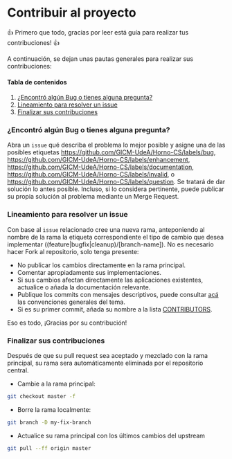 # Contribuir al proyecto

:+1: Primero que todo, gracias por leer está guía para realizar tus contribuciones! :+1: 

A continuación, se dejan unas pautas generales para realizar sus contribuciones:

#### Tabla de contenidos
1. [¿Encontró algún Bug o tienes alguna pregunta? ](#Bug?)
2. [Lineamiento para resolver un issue](#issue)
3. [Finalizar sus contribuciones](#after)

### <a name="Bug?"></a> ¿Encontró algún Bug o tienes alguna pregunta? 
Abra un `issue` qué describa el problema lo mejor posible y asigne una de las posibles etiquetas https://github.com/GICM-UdeA/Horno-CS/labels/bug, https://github.com/GICM-UdeA/Horno-CS/labels/enhancement, https://github.com/GICM-UdeA/Horno-CS/labels/documentation, https://github.com/GICM-UdeA/Horno-CS/labels/invalid, o https://github.com/GICM-UdeA/Horno-CS/labels/question. Se tratará de dar solución lo antes posible. Incluso, si lo considera pertinente, puede publicar su propia solución al problema mediante un Merge Request. 

### <a name="issue"></a> Lineamiento para resolver un issue
Con base al `issue` relacionado cree una nueva rama, anteponiendo al nombre de la rama la etiqueta correspondiente el tipo de cambio que desea implementar ((feature|bugfix|cleanup)/[branch-name]). No es necesario hacer Fork al repositorio, solo tenga presente:
* No publicar los cambios directamente en la rama principal.
* Comentar apropiadamente sus implementaciones.
* Si sus cambios afectan directamente las aplicaciones existentes, actualice o añada la documentación relevante.
* Publique los commits con mensajes descriptivos, puede consultar [acá](https://cbea.ms/git-commit/) las convenciones generales del tema.
* Si es su primer commit, añada su nombre a la lista [CONTRIBUTORS][contributors].

Eso es todo, ¡Gracias por su contribución!

### <a name="after"></a> Finalizar sus contribuciones
Después de que su pull request sea aceptado y mezclado con la rama principal, su rama sera automáticamente eliminada por el repositorio central.

* Cambie a la rama principal:
```bash
git checkout master -f
```
* Borre la rama localmente:
```bash
git branch -D my-fix-branch
```
* Actualice su rama principal con los últimos cambios del upstream
```bash
git pull --ff origin master
```

[contributors]: CONTRIBUTORS